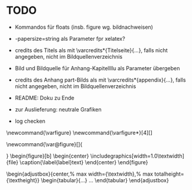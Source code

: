 # TODO
- Kommandos für floats (insb. figure wg. bildnachweisen)

- -papersize=string als Parameter fpr xelatex?

- credits des Titels als mit \varcredits*{Titelseite}{...}, falls nicht angegeben, nicht im Bildquellenverzeichnis
- Bild und Bildquelle für Anhang-KapitelIllu als Parameter übergeben
- credits des Anhang part-Bilds als mit \varcredits*{appendix}{...}, falls nicht angegeben, nicht im Bildquellenverzeichnis

- README: Doku zu Ende
- zur Auslieferung: neutrale Grafiken
- log checken

\newcommand{\varfigure}
\newcommand{\varfigure*}[4][]

\newcommand{\var@figure}[]{

}
\begin{figure}[b]
    \begin{center}
        \includegraphics[width=1.0\textwidth]{file}
        \caption{\label{label}text}
    \end{center}
\end{figure}

\begin{adjustbox}{center,%
  max width={\textwidth},%
  max totalheight={\textheight}}
    \begin{tabular}{...}
        ...
    \end{tabular}
\end{adjustbox}

